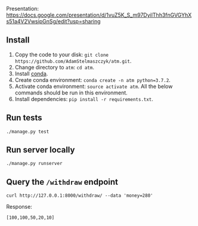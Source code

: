 Presentation: https://docs.google.com/presentation/d/1vuZ5K_S_m97DyilThh3fnGVGYhXs51a4V2VwsipGnSg/edit?usp=sharing

## Install

1. Copy the code to your disk: `git clone https://github.com/AdamStelmaszczyk/atm.git`.
2. Change directory to `atm`: `cd atm`.
2. Install [conda](https://conda.io/docs/user-guide/install/index.html).
3. Create conda environment: `conda create -n atm python=3.7.2`.
4. Activate conda environment: `source activate atm`. All the below commands should be run in this environment.
5. Install dependencies: `pip install -r requirements.txt`.

## Run tests

`./manage.py test`

## Run server locally

`./manage.py runserver`

## Query the `/withdraw` endpoint

`curl http://127.0.0.1:8000/withdraw/ --data 'money=280'`

Response:

`[100,100,50,20,10]`